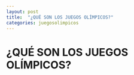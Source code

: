 ```yaml
---
layout: post
title:  "¿QUÉ SON LOS JUEGOS OLÍMPICOS?"
categories: juegosolimpicos
---
```


# ¿QUÉ SON LOS JUEGOS OLÍMPICOS?
